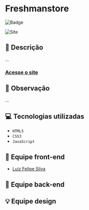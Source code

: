 # Freshmanstore

![Badge](https://img.shields.io/static/v1?label=STATUS&message=EM%20ANDAMENTO&color=blue&style=for-the-badge)             

<img src="https://github.com/luizfelipe9627/freshmanstore/images/site" alt="Site">

## 📄 Descrição
...

### <a href="https://luizfelipe9627.github.io/freshmanstore">Acesse o site</a>

## 📑 Observação
...



## 💻 Tecnologias utilizadas

- ``HTML5``
- ``CSS3``
- ``JavaScript``

## 🌌 Equipe front-end

- <a href="https://luizfelipe9627.github.io/fres" title='Ir até o perfil.'>Luiz Felipe Silva</a>

## 🔧 Equipe back-end



## 💡 Equipe design

